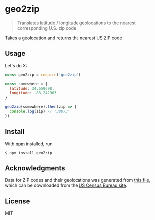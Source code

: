 # geo2zip

> Translates latitude / longitude geolocations to the nearest corresponding U.S. zip code

Takes a geolocation and returns the nearest US ZIP code

## Usage

Let's do X:

```js
const geo2zip = require('geo2zip')

const somewhere = {
  latitude: 34.659698,
  longitude: -88.242903
}

geo2zip(somewhere).then(zip => {
  console.log(zip) // '38873'
})
```

## Install

With [npm](https://npmjs.org/) installed, run

```
$ npm install geo2zip
```

## Acknowledgments

Data for ZIP codes and their geolocations was generated from [this file](http://www2.census.gov/geo/docs/maps-data/data/gazetteer/2015_Gazetteer/2015_Gaz_zcta_national.zip), which can be downloaded from the [US Census Bureau site](http://www.census.gov/geo/maps-data/data/gazetteer2015.html).

## License

MIT
